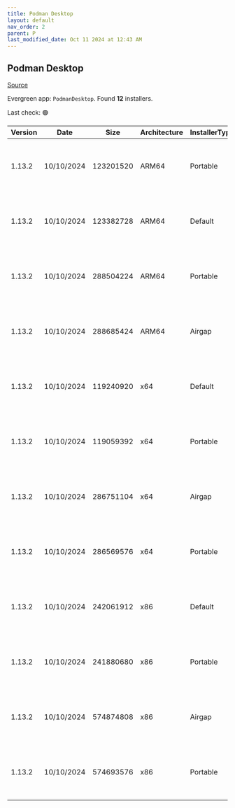 ```yaml
---
title: Podman Desktop
layout: default
nav_order: 2
parent: P
last_modified_date: Oct 11 2024 at 12:43 AM
---
```


## Podman Desktop

[Source](https://github.com/containers/podman-desktop)

Evergreen app: `PodmanDesktop`. Found **12** installers.

Last check: 🟢

| Version | Date       | Size      | Architecture | InstallerType | Type | URI                                                                                                                                                                                                                                        |
| ------- | ---------- | --------- | ------------ | ------------- | ---- | ------------------------------------------------------------------------------------------------------------------------------------------------------------------------------------------------------------------------------------------ |
| 1.13.2  | 10/10/2024 | 123201520 | ARM64        | Portable      | exe  | [https://github.com/containers/podman-desktop/releases/download/v1.13.2/podman-desktop-1.13.2-arm64.exe](https://github.com/containers/podman-desktop/releases/download/v1.13.2/podman-desktop-1.13.2-arm64.exe)                           |
| 1.13.2  | 10/10/2024 | 123382728 | ARM64        | Default       | exe  | [https://github.com/containers/podman-desktop/releases/download/v1.13.2/podman-desktop-1.13.2-setup-arm64.exe](https://github.com/containers/podman-desktop/releases/download/v1.13.2/podman-desktop-1.13.2-setup-arm64.exe)               |
| 1.13.2  | 10/10/2024 | 288504224 | ARM64        | Portable      | exe  | [https://github.com/containers/podman-desktop/releases/download/v1.13.2/podman-desktop-airgap-1.13.2-arm64.exe](https://github.com/containers/podman-desktop/releases/download/v1.13.2/podman-desktop-airgap-1.13.2-arm64.exe)             |
| 1.13.2  | 10/10/2024 | 288685424 | ARM64        | Airgap        | exe  | [https://github.com/containers/podman-desktop/releases/download/v1.13.2/podman-desktop-airgap-1.13.2-setup-arm64.exe](https://github.com/containers/podman-desktop/releases/download/v1.13.2/podman-desktop-airgap-1.13.2-setup-arm64.exe) |
| 1.13.2  | 10/10/2024 | 119240920 | x64          | Default       | exe  | [https://github.com/containers/podman-desktop/releases/download/v1.13.2/podman-desktop-1.13.2-setup-x64.exe](https://github.com/containers/podman-desktop/releases/download/v1.13.2/podman-desktop-1.13.2-setup-x64.exe)                   |
| 1.13.2  | 10/10/2024 | 119059392 | x64          | Portable      | exe  | [https://github.com/containers/podman-desktop/releases/download/v1.13.2/podman-desktop-1.13.2-x64.exe](https://github.com/containers/podman-desktop/releases/download/v1.13.2/podman-desktop-1.13.2-x64.exe)                               |
| 1.13.2  | 10/10/2024 | 286751104 | x64          | Airgap        | exe  | [https://github.com/containers/podman-desktop/releases/download/v1.13.2/podman-desktop-airgap-1.13.2-setup-x64.exe](https://github.com/containers/podman-desktop/releases/download/v1.13.2/podman-desktop-airgap-1.13.2-setup-x64.exe)     |
| 1.13.2  | 10/10/2024 | 286569576 | x64          | Portable      | exe  | [https://github.com/containers/podman-desktop/releases/download/v1.13.2/podman-desktop-airgap-1.13.2-x64.exe](https://github.com/containers/podman-desktop/releases/download/v1.13.2/podman-desktop-airgap-1.13.2-x64.exe)                 |
| 1.13.2  | 10/10/2024 | 242061912 | x86          | Default       | exe  | [https://github.com/containers/podman-desktop/releases/download/v1.13.2/podman-desktop-1.13.2-setup.exe](https://github.com/containers/podman-desktop/releases/download/v1.13.2/podman-desktop-1.13.2-setup.exe)                           |
| 1.13.2  | 10/10/2024 | 241880680 | x86          | Portable      | exe  | [https://github.com/containers/podman-desktop/releases/download/v1.13.2/podman-desktop-1.13.2.exe](https://github.com/containers/podman-desktop/releases/download/v1.13.2/podman-desktop-1.13.2.exe)                                       |
| 1.13.2  | 10/10/2024 | 574874808 | x86          | Airgap        | exe  | [https://github.com/containers/podman-desktop/releases/download/v1.13.2/podman-desktop-airgap-1.13.2-setup.exe](https://github.com/containers/podman-desktop/releases/download/v1.13.2/podman-desktop-airgap-1.13.2-setup.exe)             |
| 1.13.2  | 10/10/2024 | 574693576 | x86          | Portable      | exe  | [https://github.com/containers/podman-desktop/releases/download/v1.13.2/podman-desktop-airgap-1.13.2.exe](https://github.com/containers/podman-desktop/releases/download/v1.13.2/podman-desktop-airgap-1.13.2.exe)                         |
